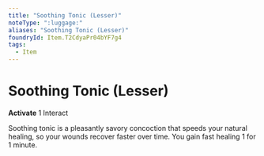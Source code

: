 ```yaml
---
title: "Soothing Tonic (Lesser)"
noteType: ":luggage:"
aliases: "Soothing Tonic (Lesser)"
foundryId: Item.T2CdyaPr04bYF7g4
tags:
  - Item
---
```


# Soothing Tonic (Lesser)

**Activate** 1 Interact

Soothing tonic is a pleasantly savory concoction that speeds your natural healing, so your wounds recover faster over time. You gain fast healing 1 for 1 minute.


